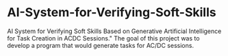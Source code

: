 # AI-System-for-Verifying-Soft-Skills
AI System for Verifying Soft Skills Based on Generative Artificial Intelligence for Task Creation in ACDC Sessions." The goal of this project was to develop a program that would generate tasks for AC/DC sessions.
